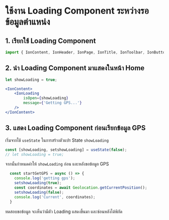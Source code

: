
# ใช้งาน Loading Component ระหว่างรอข้อมูลตำแหน่ง

## 1. เรียกใช้ Loading Component 

```js
import { IonContent, IonHeader, IonPage, IonTitle, IonToolbar, IonButtons, IonButton, IonIcon, IonLoading } from '@ionic/react';
```

## 2. นำ Loading Component มาแสดงในหน้า Home 

```jsx
let showLoading = true;

<IonContent>
    <IonLoading
        isOpen={showLoading}
        message={'Getting GPS...'}
    />
</IonContent>
```

## 3. แสดง Loading Component ก่อนเรียกข้อมูล GPS

เริ่มจากใช้ `useState` ในการสร้างตัวแปร State `showLoading` 

```js
const [showLoading, setshowLoading] = useState(false);
// let showLoading = true;
```

จากนั้นกำหนดค่าให้ `showLoading` ก่อน และหลังขอข้อมูล GPS 

```js
  const startGetGPS = async () => {
    console.log('getting gps');
    setshowLoading(true);
    const coordinates = await Geolocation.getCurrentPosition();
    setshowLoading(false);
    console.log('Current', coordinates);
  }
```

ทดสอบขอข้อมูล จะเห็นว่ามีตัว Loading แสดงขึ้นมา และซ่อนหลังได้พิกัด

